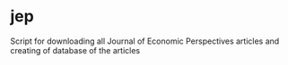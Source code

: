 # jep
Script for downloading all Journal of Economic Perspectives articles and creating of database of the articles

